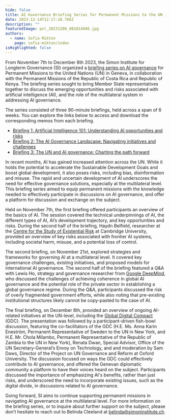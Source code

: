 ```yaml
---
hide: false
title: AI Governance Briefing Series for Permanent Missions to the UN in Geneva
date: 2023-12-14T12:17:18.766Z
description: ""
featuredImage: pxl_20231208_081014946.jpg
authors:
  - name: Sofia Mikton
    page: sofia-mikton/index
isHighlighted: false
---
```

From November 7th to December 8th 2023, the Simon Institute for Longterm Governance (SI) organized a [briefing series on AI governance](https://drive.google.com/file/d/1aSR-gq6xEN4n1XwAudateSiFig_ihMG2/view?usp=drive_link) for Permanent Missions to the United Nations (UN) in Geneva, in collaboration with the Permanent Missions of the Republic of Costa Rica and Republic of Kenya. The briefing series sought to bring Member State representatives together to discuss the emerging opportunities and risks associated with artificial intelligence (AI), and the role of the multilateral system in addressing AI governance. 

The series consisted of three 90-minute briefings, held across a span of 6 weeks. You can explore the links below to access and download the corresponding memos from each briefing.

* [Briefing 1: Artificial Intelligence 101: Understanding AI opportunities and risks](https://drive.google.com/file/d/1gADNnjvC25eegvXxEHqRq_IWOa6xKvJi/view?usp=drive_link)
* [Briefing 2: The AI Governance Landscape: Navigating initiatives and challenges](https://drive.google.com/file/d/1_ieAGZSXaNjjQhEBNdn7Jn-LV3rJtODn/view?usp=drive_link)
* [Briefing 3: The UN and AI governance: Charting the path forward](https://drive.google.com/file/d/1DeDVP3jksRYcXCq7gPAJbFZdEkPKpcUl/view?usp=drive_link)

In recent months, AI has gained increased attention across the UN. While it holds the potential to accelerate the Sustainable Development Goals and boost global development, it also poses risks, including bias, disinformation and misuse. The rapid and uncertain development of AI underscores the need for effective governance solutions, especially at the multilateral level. This briefing series aimed to equip permanent missions with the knowledge needed to effectively participate in discussions on AI governance, and offer a platform for discussion and exchange on the subject. 

Held on November 7th, the first briefing offered participants an overview of the basics of AI. The session covered the technical underpinnings of AI, the different types of AI, AI’s development trajectory, and key opportunities and risks. During the second half of the briefing, Haydn Belfield, researcher at the [Centre for the Study of Existential Risk](https://www.cser.ac.uk/) at Cambridge University, provided an overview of key risks associated with frontier AI systems, including societal harm, misuse, and a potential loss of control. 

The second briefing, on November 21st, explored strategies and frameworks for governing AI at a multilateral level. It covered key governance challenges, existing initiatives, and proposed models for international AI governance. The second half of the briefing featured a Q&A with Lewis Ho, strategy and governance researcher from [Google DeepMind](https://deepmind.google/discover/blog/exploring-institutions-for-global-ai-governance/), who discussed the challenges of achieving coherence in global AI governance and the potential role of the private sector in establishing a global governance regime. During the Q&A, participants discussed the risk of overly fragmented government efforts, while also noting that pre-existing institutional structures likely cannot be copy-pasted to the case of AI. 

The final briefing, on December 8th, provided an overview of ongoing AI-related initiatives at the UN-level, including the [Global Digital Compact](https://www.un.org/techenvoy/global-digital-compact) (GDC). The presentation was followed by a participant-driven fish-bowl discussion, featuring the co-facilitators of the GDC (H.E. Ms. Anna Karin Eneström, Permanent Representative of Sweden to the UN in New York, and H.E. Mr. Chola Milambo, Permanent Representative of the Republic of Zambia to the UN in New York), Renata Dwan, Special Advisor, Office of the UN Secretary-General’s Envoy on Technology, and and moderation by Sam Daws, Director of the Project on UN Governance and Reform at Oxford University. The discussion focused on ways the GDC could effectively contribute to AI governance, and offered the Genevan diplomatic community a platform to have their voices heard on the subject. Participants discussed the importance of emphasizing AI's benefits, rather than just risks, and underscored the need to incorporate existing issues, such as the digital divide, in discussions related to AI governance. 

Going forward, SI aims to continue supporting permanent missions in navigating AI governance at the multilateral level. For more information on the briefing series, or to inquire about further support on the subject, please don’t hesitate to reach out to Belinda Cleeland at [belinda@simoninstitute.ch](mailto:belinda@simoninstitute.ch).